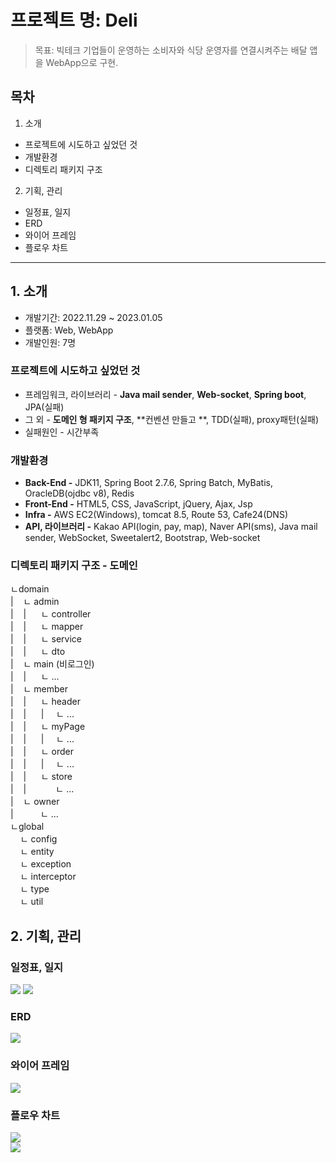 # 프로젝트 명: Deli
> 목표: 빅테크 기업들이 운영하는 소비자와 식당 운영자를 연결시켜주는 배달 앱을 WebApp으로 구현.
## 목차   
1. 소개
  - 프로젝트에 시도하고 싶었던 것
  - 개발환경
  - 디렉토리 패키지 구조
2. 기획, 관리
  - 일정표, 일지
  - ERD
  - 와이어 프레임
  - 플로우 차트


  ---

## 1. 소개
- 개발기간: 2022.11.29 ~ 2023.01.05
- 플랫폼: Web, WebApp
- 개발인원: 7명
### 프로젝트에 시도하고 싶었던 것
  - 프레임워크, 라이브러리 - **Java mail sender**, **Web-socket**, **Spring boot**, JPA(실패)
  - 그 외 - **도메인 형 패키지 구조**, **컨벤션 만들고 **, TDD(실패), proxy패턴(실패)
  - 실패원인 - 시간부족
### 개발환경
- **Back-End -** JDK11, Spring Boot 2.7.6, Spring Batch, MyBatis, OracleDB(ojdbc v8), Redis
- **Front-End -** HTML5, CSS, JavaScript, jQuery, Ajax, Jsp
- **Infra -** AWS EC2(Windows), tomcat 8.5, Route 53, Cafe24(DNS)
- **API, 라이브러리 -** Kakao API(login, pay, map), Naver API(sms), Java mail sender, WebSocket, Sweetalert2, Bootstrap, Web-socket

### 디렉토리 패키지 구조 - 도메인

ㄴdomain   
|&nbsp;&nbsp;&nbsp;&nbsp;ㄴ&nbsp;admin   
|&nbsp;&nbsp;&nbsp;&nbsp;|&nbsp;&nbsp;&nbsp;&nbsp;&nbsp;&nbsp;ㄴ&nbsp;controller    
|&nbsp;&nbsp;&nbsp;&nbsp;|&nbsp;&nbsp;&nbsp;&nbsp;&nbsp;&nbsp;ㄴ&nbsp;mapper     
|&nbsp;&nbsp;&nbsp;&nbsp;|&nbsp;&nbsp;&nbsp;&nbsp;&nbsp;&nbsp;ㄴ&nbsp;service    
|&nbsp;&nbsp;&nbsp;&nbsp;|&nbsp;&nbsp;&nbsp;&nbsp;&nbsp;&nbsp;ㄴ&nbsp;dto   
|&nbsp;&nbsp;&nbsp;&nbsp;ㄴ&nbsp;main&nbsp;(비로그인)   
|&nbsp;&nbsp;&nbsp;&nbsp;|&nbsp;&nbsp;&nbsp;&nbsp;&nbsp;&nbsp;ㄴ&nbsp;...   
|&nbsp;&nbsp;&nbsp;&nbsp;ㄴ&nbsp;member   
|&nbsp;&nbsp;&nbsp;&nbsp;|&nbsp;&nbsp;&nbsp;&nbsp;&nbsp;&nbsp;ㄴ&nbsp;header   
|&nbsp;&nbsp;&nbsp;&nbsp;|&nbsp;&nbsp;&nbsp;&nbsp;&nbsp;&nbsp;|&nbsp;&nbsp;&nbsp;&nbsp;&nbsp;ㄴ&nbsp;...   
|&nbsp;&nbsp;&nbsp;&nbsp;|&nbsp;&nbsp;&nbsp;&nbsp;&nbsp;&nbsp;ㄴ&nbsp;myPage   
|&nbsp;&nbsp;&nbsp;&nbsp;|&nbsp;&nbsp;&nbsp;&nbsp;&nbsp;&nbsp;|&nbsp;&nbsp;&nbsp;&nbsp;&nbsp;ㄴ&nbsp;...   
|&nbsp;&nbsp;&nbsp;&nbsp;|&nbsp;&nbsp;&nbsp;&nbsp;&nbsp;&nbsp;ㄴ&nbsp;order   
|&nbsp;&nbsp;&nbsp;&nbsp;|&nbsp;&nbsp;&nbsp;&nbsp;&nbsp;&nbsp;|&nbsp;&nbsp;&nbsp;&nbsp;&nbsp;ㄴ&nbsp;...   
|&nbsp;&nbsp;&nbsp;&nbsp;|&nbsp;&nbsp;&nbsp;&nbsp;&nbsp;&nbsp;ㄴ&nbsp;store   
|&nbsp;&nbsp;&nbsp;&nbsp;|&nbsp;&nbsp;&nbsp;&nbsp;&nbsp;&nbsp;&nbsp;&nbsp;&nbsp;&nbsp;&nbsp;&nbsp;ㄴ&nbsp;...   
|&nbsp;&nbsp;&nbsp;&nbsp;ㄴ&nbsp;owner   
|&nbsp;&nbsp;&nbsp;&nbsp;&nbsp;&nbsp;&nbsp;&nbsp;&nbsp;&nbsp;&nbsp;ㄴ&nbsp;...   
ㄴglobal   
&nbsp;&nbsp;&nbsp;&nbsp;ㄴ&nbsp;config   
&nbsp;&nbsp;&nbsp;&nbsp;ㄴ&nbsp;entity   
&nbsp;&nbsp;&nbsp;&nbsp;ㄴ&nbsp;exception   
&nbsp;&nbsp;&nbsp;&nbsp;ㄴ&nbsp;interceptor   
&nbsp;&nbsp;&nbsp;&nbsp;ㄴ&nbsp;type   
&nbsp;&nbsp;&nbsp;&nbsp;ㄴ&nbsp;util   
   
     
## 2. 기획, 관리

### 일정표, 일지
<img src="https://img1.daumcdn.net/thumb/R1280x0/?scode=mtistory2&fname=https%3A%2F%2Fblog.kakaocdn.net%2Fdn%2FZ0RBB%2FbtrWD54VdVv%2Fb7SMIk3ygK2sBkjRtCb171%2Fimg.jpg">
<img src="https://img1.daumcdn.net/thumb/R1280x0/?scode=mtistory2&fname=https%3A%2F%2Fblog.kakaocdn.net%2Fdn%2Fceis9p%2FbtrWCh6K6Mf%2Fhlex0zFcSD7lUumg47HqHk%2Fimg.jpg">

### ERD
<img src="https://img1.daumcdn.net/thumb/R1280x0/?scode=mtistory2&fname=https%3A%2F%2Fblog.kakaocdn.net%2Fdn%2Fcexp3o%2FbtrWEfGnU9g%2FPdfK24b8BCSPqhqNIQnCZ1%2Fimg.jpg">

### 와이어 프레임
<img src="https://img1.daumcdn.net/thumb/R1280x0/?scode=mtistory2&fname=https%3A%2F%2Fblog.kakaocdn.net%2Fdn%2FbOrHTx%2FbtrWEK7hya5%2Fz7PLY7Ps6EXMvi0fOeOVKk%2Fimg.jpg">

### 플로우 차트
<img src="https://img1.daumcdn.net/thumb/R1280x0/?scode=mtistory2&fname=https%3A%2F%2Fblog.kakaocdn.net%2Fdn%2FboCWL6%2FbtrWEKlViRI%2F8czBxAOfbKLFQzDQAM5yo1%2Fimg.jpg"><br>
<img src="https://img1.daumcdn.net/thumb/R1280x0/?scode=mtistory2&fname=https%3A%2F%2Fblog.kakaocdn.net%2Fdn%2FbPndOO%2FbtrWDPA9rhO%2FaAkO081mKEeQA1dDY2gT1k%2Fimg.jpg">



